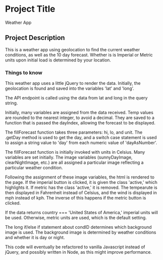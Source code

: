 # Project Title

Weather App

## Project Description

This is a weather app using geolocation to find the current weather conditions, as well as the 10 day forecast. Whether is is Imperial or Metric units upon initial load is determined by your location.

### Things to know

This weather app uses a little jQuery to render the data. Initially, the geolocation is found and saved into the variables 'lat' and 'long'.

The API endpoint is called using the data from lat and long in the query string.

Initially, many variables are assigned from the data received. Temp values are rounded to the nearest integer, to avoid a decimal. They are saved to a function that is passed the dayIndex, allowing the forecast to be displayed.

The fillForecast function takes three parameters: hi, lo, and unit. The .getDay method is used to get the day, and a switch case statement is used to assign a string value to 'day' from each numeric value of 'dayAsNumber'.

The fillForecast function is initially invoked with units in Celsius. Many variables are set initially. The image variables (sunnyDayImage, clearNightImage, etc.) are all assigned a particular image reflecting a particular weather condition.

Following the assignment of these image variables, the html is rendered to the page. If the imperial button is clicked, it is given the class 'active,' which highlights it. If metric has the class 'active,' it is removed. The tempearute is then displayed in Fahrenheit instead of Celsius, and the wind is displayed in mph instead of kph. The inverse of this happens if the metric button is clicked.

If the data returns country === 'United States of America,' imperial units will be used. Otherwise, metric units are used, which is the default setting.

The long if/else if statement about condID determines which background image is used. The background image is determined by weather conditions and whether it is day or night.

This code will eventually be refactored to vanilla Javascript instead of jQuery, and possibly written in Node, as this might improve performance. 
